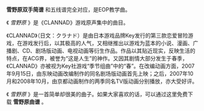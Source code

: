

**雪野原双手简谱** 和五线谱完全对应，是EOP教学曲。

《 _雪野原_ 》是《CLANNAD》游戏原声集中的曲目。

《CLANNAD》（日文：クラナド）是由日本游戏品牌Key发行的第三款恋爱冒险游戏，在游戏发行后，以其极高的人气，又相继推出以游戏为蓝本的小说、漫画、广播剧、CD、剧场版动画、电视动画等衍生作品。作品以其贴近现实，反映生活的特点，在ACG界，被誉为“这是人生”的神作。又因其剧情大部分发生于春季，《CLANNAD》亦被视为Key社游戏“季节组曲”中的“春”。在改编动画方面，2007年9月15日，由东映动画改编制作的同名剧场版动画首先上映；之后，2007年10月和2008年10月，由京都动画制作的两季同名TV版动画分别播放，亦大受好评。

《 _雪野原_ 》是一首简单却很美的曲子。如果大家喜欢的话，可以通过这里免费下载 **雪野原曲谱** 。

